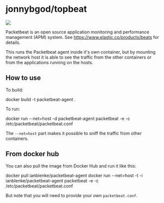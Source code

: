 jonnybgod/topbeat
=================

[![](https://badge.imagelayers.io/jonnybgod/topbeat:latest.svg)](https://imagelayers.io/?images=jonnybgod/topbeat:latest)

Packetbeat is an open source application monitoring and performance management (APM) system.
See https://www.elastic.co/products/beats for details.

This runs the Packetbeat agent inside it's own container, but by mounting the network host it is able to see the traffic from the other containers or from the applications running on the hosts.

## How to use

To build:

  docker build -t packetbeat-agent .

To run:

  docker run --net=host -d packetbeat-agent packetbeat -e -c /etc/packetbeat/packetbeat.conf

The `--net=host` part makes it possible to sniff the traffic from other containers.

## From docker hub

You can also pull the image from Docker Hub and run it like this:

  docker pull ianblenke/packetbeat-agent
  docker run --net=host -t -i ianblenke/packetbeat-agent packetbeat -e -c /etc/packetbeat/packetbeat.conf

But note that you will need to provide your own `packetbeat.conf`.